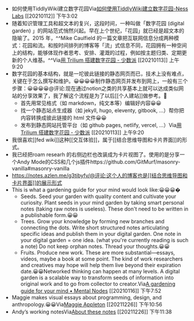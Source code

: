 - 如何使用TiddlyWiki建立数字花园Via[如何使用TiddlyWiki建立数字花园-Ness Labs](https://nesslabs.com/digital-garden-tiddlywiki) [[20210112]] 下午3:02
- 随着知识管理工具和超文本的复兴，这段时间，一种叫做「数字花园 (digital garden) 」的网站范式悄然兴起。早在上个世纪，「花园」就已经是超文本的隐喻了。2015 年，^^Mike Caulfield 的一篇文章把互联网信息分成两种模式：花园和流。和按时间排列的博客等「流」式信息不同，花园拥有一种空间上的结构，能够体现作者思考、安排、灌溉的过程，例如按主题归类、定期更新的个人维基。^^Via[用 Trilium 搭建数字花园 - 少数派](https://sspai.com/post/63046) [[20210113]] 上午9:20
- 数字花园的基本结构，就是一坨彼此链接的静态网页而已，技术上没有难点，关键在于怎么撰写和维护。😀😀😀😀制作静态网页并发布到网上，一般有三个步骤：😀😀😀😀@评论:现在通过notion之类的共享基本上就可以达成类似网站的分享效果了，我了解这个流程是为了以后[[个人建站]]做参考。
    - 首先用常见格式（如 markdown，纯文本等）编辑好内容😀😀
    - 找一个静态站点生成器（如 jekyll, hugo, eleventy, gitbook, …）帮你把内容转换成彼此链接的 html 文件😀😀
    - 发布到静态网站托管平台（如 github pages, netlify, vercel, …）Via[用 Trilium 搭建数字花园 - 少数派](https://sspai.com/post/63046) [[20210113]] 上午9:20
- 我很喜欢[[fed wiki]]这种[[交互体验]]，属于[[结合思维导图和卡片界面]]的形式。
- 我已经把roam researh 的右侧边栏也改装成为卡片视图了。使用的是分享一个Andy Mode的CSS和几个js插件https://github.com/GitMurf/masonry-vanilla#masonry-vanilla
- https://notes.azlen.me/g3tibyfv/@评论:这个人的博客也是[[结合思维导图和卡片界面]]的展示形式
- This is what a gardening guide for your mind would look like:😀😀😀�
    - Seeds. Seed your garden with quality content and cultivate your curiosity. Plant seeds in your mind garden by taking smart personal notes (taking raw notes is useless). These don't need to be written in a publishable form.😀😀
    - Trees. Grow your knowledge by forming new branches and connecting the dots. Write short structured notes articulating specific ideas and publish them in your digital garden. One note in your digital garden = one idea. (what you're currently reading is such a note) Do not keep orphan notes. Thread your thoughts.😀😀
    - Fruits. Produce new work. These are more substantial—essays, videos, maybe a book at some point. The kind of work researchers and creatives may hope will help them live beyond their expiration date.😀😀Networked thinking can happen at many levels. A digital garden is a scalable way to transform seeds of information into original work and to go from collector to creator.Via[A gardening guide for your mind • Mental Nodes](https://www.mentalnodes.com/a-gardening-guide-for-your-mind) [[20210116]] 下午7:52
- Maggie makes visual essays about programming, design, and anthropology.😀😀Via[Maggie Appleton](https://maggieappleton.com/) [[20211226]] 下午10:56
- Andyʼs working notesVia[About these notes](https://notes.andymatuschak.org/About_these_notes) [[20211226]] 下午11:38
